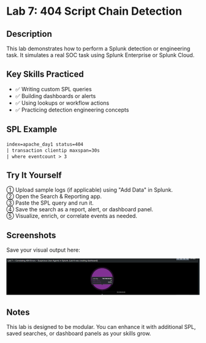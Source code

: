 # Lab 7: 404 Script Chain Detection

## Description
This lab demonstrates how to perform a Splunk detection or engineering task. It simulates a real SOC task using Splunk Enterprise or Splunk Cloud.

## Key Skills Practiced
- ✅ Writing custom SPL queries
- ✅ Building dashboards or alerts
- ✅ Using lookups or workflow actions
- ✅ Practicing detection engineering concepts

## SPL Example
```spl
index=apache_day1 status=404
| transaction clientip maxspan=30s
| where eventcount > 3
```

## Try It Yourself

① Upload sample logs (if applicable) using "Add Data" in Splunk.  
② Open the Search & Reporting app.  
③ Paste the SPL query and run it.  
④ Save the search as a report, alert, or dashboard panel.  
⑤ Visualize, enrich, or correlate events as needed.

## Screenshots
Save your visual output here:

![Lab 7 Screenshot](Lab7.png)

## Notes
This lab is designed to be modular. You can enhance it with additional SPL, saved searches, or dashboard panels as your skills grow.
